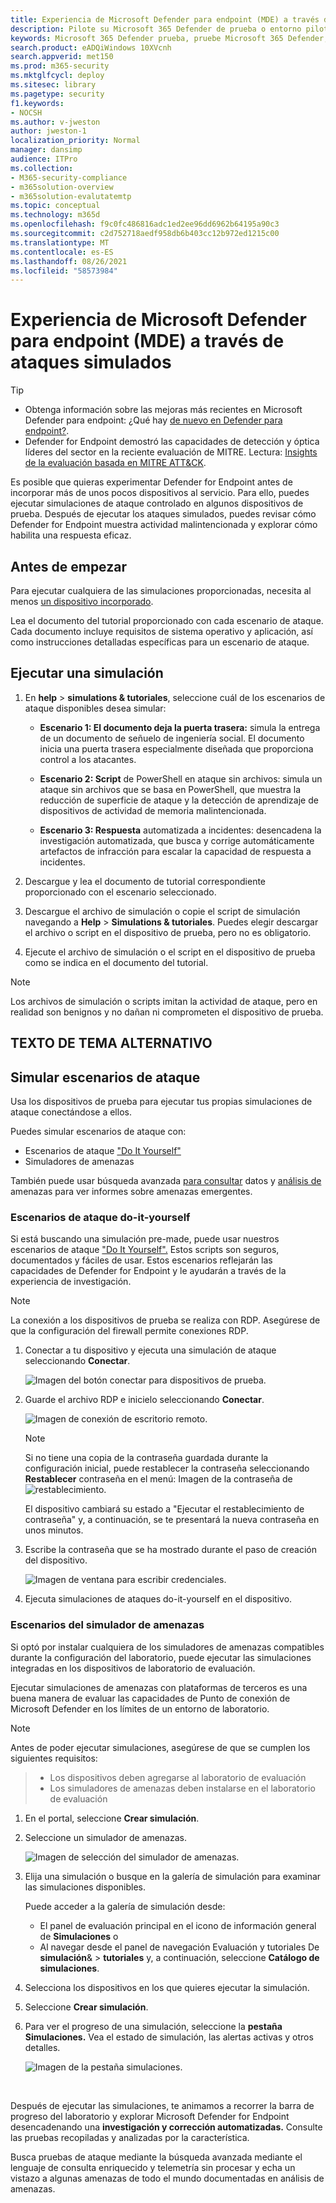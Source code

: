 ```yaml
---
title: Experiencia de Microsoft Defender para endpoint (MDE) a través de ataques simulados
description: Pilote su Microsoft 365 Defender de prueba o entorno piloto.
keywords: Microsoft 365 Defender prueba, pruebe Microsoft 365 Defender, evalúe Microsoft 365 Defender, laboratorio de evaluación de Microsoft 365 Defender Microsoft 365 Defender, piloto, ciberseguridad, amenazas persistentes avanzadas, seguridad empresarial, dispositivos, identidad, usuarios, datos, aplicaciones, incidentes, investigación y corrección automatizadas, búsqueda avanzada
search.product: eADQiWindows 10XVcnh
search.appverid: met150
ms.prod: m365-security
ms.mktglfcycl: deploy
ms.sitesec: library
ms.pagetype: security
f1.keywords:
- NOCSH
ms.author: v-jweston
author: jweston-1
localization_priority: Normal
manager: dansimp
audience: ITPro
ms.collection:
- M365-security-compliance
- m365solution-overview
- m365solution-evalutatemtp
ms.topic: conceptual
ms.technology: m365d
ms.openlocfilehash: f9c0fc486816adc1ed2ee96dd6962b64195a90c3
ms.sourcegitcommit: c2d752718aedf958db6b403cc12b972ed1215c00
ms.translationtype: MT
ms.contentlocale: es-ES
ms.lasthandoff: 08/26/2021
ms.locfileid: "58573984"
---
```

# <a name="experience-microsoft-defender-for-endpoint-mde-through-simulated-attacks"></a>Experiencia de Microsoft Defender para endpoint (MDE) a través de ataques simulados

>[!TIP]
>
>- Obtenga información sobre las mejoras más recientes en Microsoft Defender para endpoint: ¿Qué hay [de nuevo en Defender para endpoint?](https://cloudblogs.microsoft.com/microsoftsecure/2018/11/15/whats-new-in-windows-defender-atp/).
>- Defender for Endpoint demostró las capacidades de detección y óptica líderes del sector en la reciente evaluación de MITRE. Lectura: [Insights de la evaluación basada en MITRE ATT&CK](https://cloudblogs.microsoft.com/microsoftsecure/2018/12/03/insights-from-the-mitre-attack-based-evaluation-of-windows-defender-atp/).

Es posible que quieras experimentar Defender for Endpoint antes de incorporar más de unos pocos dispositivos al servicio. Para ello, puedes ejecutar simulaciones de ataque controlado en algunos dispositivos de prueba. Después de ejecutar los ataques simulados, puedes revisar cómo Defender for Endpoint muestra actividad malintencionada y explorar cómo habilita una respuesta eficaz.

## <a name="before-you-begin"></a>Antes de empezar

Para ejecutar cualquiera de las simulaciones proporcionadas, necesita al menos [un dispositivo incorporado](onboard-configure.md).

Lea el documento del tutorial proporcionado con cada escenario de ataque. Cada documento incluye requisitos de sistema operativo y aplicación, así como instrucciones detalladas específicas para un escenario de ataque.

## <a name="run-a-simulation"></a>Ejecutar una simulación

1. En **help**  >  **simulations & tutoriales**, seleccione cuál de los escenarios de ataque disponibles desea simular:

   - **Escenario 1: El documento deja la puerta trasera:** simula la entrega de un documento de señuelo de ingeniería social. El documento inicia una puerta trasera especialmente diseñada que proporciona control a los atacantes.

   - **Escenario 2: Script** de PowerShell en ataque sin archivos: simula un ataque sin archivos que se basa en PowerShell, que muestra la reducción de superficie de ataque y la detección de aprendizaje de dispositivos de actividad de memoria malintencionada.

   - **Escenario 3: Respuesta** automatizada a incidentes: desencadena la investigación automatizada, que busca y corrige automáticamente artefactos de infracción para escalar la capacidad de respuesta a incidentes.

2. Descargue y lea el documento de tutorial correspondiente proporcionado con el escenario seleccionado.

3. Descargue el archivo de simulación o copie el script de simulación navegando a **Help**  >  **Simulations & tutoriales**. Puedes elegir descargar el archivo o script en el dispositivo de prueba, pero no es obligatorio.

4. Ejecute el archivo de simulación o el script en el dispositivo de prueba como se indica en el documento del tutorial.

> [!NOTE]
> Los archivos de simulación o scripts imitan la actividad de ataque, pero en realidad son benignos y no dañan ni comprometen el dispositivo de prueba.
>

## <a name="alternate-topic-text"></a>TEXTO DE TEMA ALTERNATIVO

## <a name="simulate-attack-scenarios"></a>Simular escenarios de ataque

Usa los dispositivos de prueba para ejecutar tus propias simulaciones de ataque conectándose a ellos.

Puedes simular escenarios de ataque con:

- Escenarios de ataque ["Do It Yourself"](https://securitycenter.windows.com/tutorials)
- Simuladores de amenazas

También puede usar búsqueda avanzada [para consultar](advanced-hunting-overview.md) datos y [análisis de](threat-analytics.md) amenazas para ver informes sobre amenazas emergentes.

### <a name="do-it-yourself-attack-scenarios"></a>Escenarios de ataque do-it-yourself

Si está buscando una simulación pre-made, puede usar nuestros escenarios de ataque ["Do It Yourself".](https://securitycenter.windows.com/tutorials) Estos scripts son seguros, documentados y fáciles de usar. Estos escenarios reflejarán las capacidades de Defender for Endpoint y le ayudarán a través de la experiencia de investigación.

>[!NOTE]
>La conexión a los dispositivos de prueba se realiza con RDP. Asegúrese de que la configuración del firewall permite conexiones RDP.

1. Conectar a tu dispositivo y ejecuta una simulación de ataque seleccionando **Conectar**.

    ![Imagen del botón conectar para dispositivos de prueba.](images/test-machine-table.png)

2. Guarde el archivo RDP e inicielo seleccionando **Conectar**.

    ![Imagen de conexión de escritorio remoto.](images/remote-connection.png)

    >[!NOTE]
    >Si no tiene una copia de la contraseña guardada durante la configuración inicial, puede restablecer la contraseña seleccionando **Restablecer** contraseña en el menú: Imagen de la contraseña de ![ restablecimiento.](images/reset-password-test-machine.png)
    >
    > El dispositivo cambiará su estado a "Ejecutar el restablecimiento de contraseña" y, a continuación, se te presentará la nueva contraseña en unos minutos.

3. Escribe la contraseña que se ha mostrado durante el paso de creación del dispositivo.

   ![Imagen de ventana para escribir credenciales.](images/enter-password.png)

4. Ejecuta simulaciones de ataques do-it-yourself en el dispositivo.

### <a name="threat-simulator-scenarios"></a>Escenarios del simulador de amenazas

Si optó por instalar cualquiera de los simuladores de amenazas compatibles durante la configuración del laboratorio, puede ejecutar las simulaciones integradas en los dispositivos de laboratorio de evaluación.

Ejecutar simulaciones de amenazas con plataformas de terceros es una buena manera de evaluar las capacidades de Punto de conexión de Microsoft Defender en los límites de un entorno de laboratorio.

>[!NOTE]
>
>Antes de poder ejecutar simulaciones, asegúrese de que se cumplen los siguientes requisitos:

>- Los dispositivos deben agregarse al laboratorio de evaluación
>- Los simuladores de amenazas deben instalarse en el laboratorio de evaluación

1. En el portal, seleccione **Crear simulación**.

2. Seleccione un simulador de amenazas.

    ![Imagen de selección del simulador de amenazas.](images/select-simulator.png)

3. Elija una simulación o busque en la galería de simulación para examinar las simulaciones disponibles.

    Puede acceder a la galería de simulación desde:
    - El panel de evaluación principal en el icono de información general de **Simulaciones** o
    - Al navegar desde el panel de navegación Evaluación y tutoriales De **simulación**&  >  **tutoriales** y, a continuación, seleccione **Catálogo de simulaciones**.

4. Selecciona los dispositivos en los que quieres ejecutar la simulación.

5. Seleccione **Crear simulación**.

6. Para ver el progreso de una simulación, seleccione la **pestaña Simulaciones.** Vea el estado de simulación, las alertas activas y otros detalles.

    ![Imagen de la pestaña simulaciones.](images/simulations-tab.png)
<br>

Después de ejecutar las simulaciones, te animamos a recorrer la barra de progreso del laboratorio y explorar Microsoft Defender for Endpoint desencadenando una **investigación y corrección automatizadas.** Consulte las pruebas recopiladas y analizadas por la característica.

Busca pruebas de ataque mediante la búsqueda avanzada mediante el lenguaje de consulta enriquecido y telemetría sin procesar y echa un vistazo a algunas amenazas de todo el mundo documentadas en análisis de amenazas.
